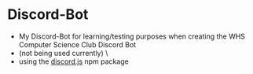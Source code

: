 # Discord-Bot
- My Discord-Bot for learning/testing purposes when creating the WHS Computer Science Club Discord Bot
- (not being used currently)
\
- using the [discord.js](https://discord.js.org/?source=post_page---------------------------#/) npm package
